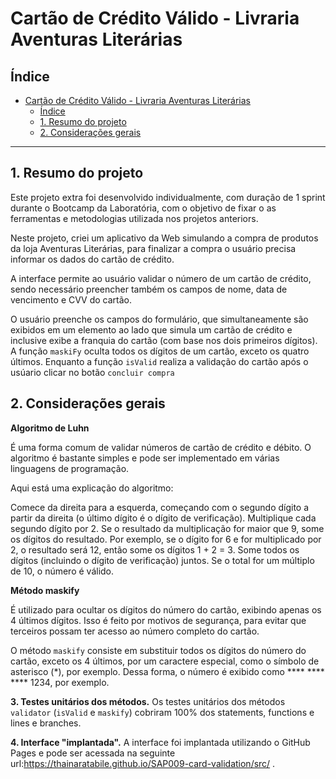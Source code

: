 # Cartão de Crédito Válido - Livraria Aventuras Literárias 

## Índice

- [Cartão de Crédito Válido - Livraria Aventuras Literárias](#cartão-de-crédito-válido---livraria-aventuras-literárias)
  - [Índice](#índice)
  - [1. Resumo do projeto](#1-resumo-do-projeto)
  - [2. Considerações gerais](#2-considerações-gerais)

*** 

## 1. Resumo do projeto

Este projeto extra foi desenvolvido individualmente, com duração de 1 sprint durante o Bootcamp da Laboratória, com o objetivo de fixar o as ferramentas e metodologias utilizada nos projetos anteriors.

Neste projeto, criei um aplicativo da Web simulando a compra de produtos da loja Aventuras Literárias, para finalizar a compra o usuário precisa informar os dados do cartão de crédito.

A interface permite ao usuário validar o número de um cartão de crédito, sendo necessário preencher também os campos de nome, data de vencimento e CVV do cartão. 

 O usuário preenche os campos do formulário, que simultaneamente são exibidos em um elemento ao lado que simula um cartão de crédito e inclusive exibe a franquia do cartão (com base nos dois primeiros dígitos). A função `maskiFy` oculta todos os dígitos de um cartão, exceto os quatro últimos. Enquanto a função `isValid` realiza a validação do cartão após o usúario clicar no botão `concluir compra`


## 2. Considerações gerais

**Algoritmo de Luhn** 

É uma forma comum de validar números de cartão de crédito e débito. O algoritmo é bastante simples e pode ser implementado em várias linguagens de programação.

Aqui está uma explicação do algoritmo:

Comece da direita para a esquerda, começando com o segundo dígito a partir da direita (o último dígito é o dígito de verificação).
Multiplique cada segundo dígito por 2.
Se o resultado da multiplicação for maior que 9, some os dígitos do resultado. Por exemplo, se o dígito for 6 e for multiplicado por 2, o resultado será 12, então some os dígitos 1 + 2 = 3.
Some todos os dígitos (incluindo o dígito de verificação) juntos.
Se o total for um múltiplo de 10, o número é válido.

**Método maskify** 

É utilizado para ocultar os dígitos do número do cartão, exibindo apenas os 4 últimos dígitos. Isso é feito por motivos de segurança, para evitar que terceiros possam ter acesso ao número completo do cartão.

O método `maskify` consiste em substituir todos os dígitos do número do cartão, exceto os 4 últimos, por um caractere especial, como o símbolo de asterisco (*), por exemplo. Dessa forma, o número é exibido como **** **** **** 1234, por exemplo.



**3. Testes unitários dos métodos.**
Os testes unitários dos métodos `validator` (`isValid` e `maskify`) cobriram 100% dos statements, functions e lines e branches.

**4.  Interface "implantada".**
 A interface foi implantada utilizando o GitHub Pages e pode ser acessada na seguinte url:https://thainaratabile.github.io/SAP009-card-validation/src/ .




 

